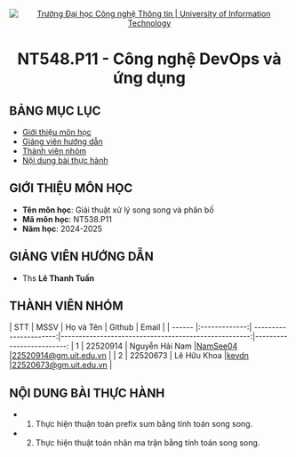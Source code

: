 <p align="center">
  <a href="https://www.uit.edu.vn/" title="Trường Đại học Công nghệ Thông tin" style="border: 5;">
    <img src="https://i.imgur.com/WmMnSRt.png" alt="Trường Đại học Công nghệ Thông tin | University of Information Technology">
  </a>
</p>

<!-- Title -->
<h1 align="center"><b>NT548.P11 - Công nghệ DevOps và ứng dụng</b></h1>

## BẢNG MỤC LỤC

- [ Giới thiệu môn học](#gioithieumonhoc)
- [ Giảng viên hướng dẫn](#giangvien)
- [ Thành viên nhóm](#thanhvien)
- [ Nội dung bài thực hành](#noidung)

## GIỚI THIỆU MÔN HỌC

<a name="gioithieumonhoc"></a>

- **Tên môn học**: Giải thuật xử lý song song và phân bố
- **Mã môn học**: NT538.P11
- **Năm học**: 2024-2025

## GIẢNG VIÊN HƯỚNG DẪN

<a name="giangvien"></a>

- Ths **Lê Thanh Tuấn**

## THÀNH VIÊN NHÓM

<a name="thanhvien"></a>
| STT | MSSV | Họ và Tên | Github | Email |
| ------ |:-------------:| ----------------------:|-----------------------------------------------------:|-------------------------:
| 1 | 22520914 | Nguyễn Hải Nam |[NamSee04](https://github.com/NamSee04) |22520914@gm.uit.edu.vn |
| 2 | 22520673 | Lê Hữu Khoa |[kevdn](https://github.com/kevdn) |22520673@gm.uit.edu.vn |

## NỘI DUNG BÀI THỰC HÀNH
<a name="noidung"></a>
- 1. Thực hiện thuận toán prefix sum bằng tính toán song song.
- 2. Thực hiện thuật toán nhân ma trận bằng tính toán song song.
